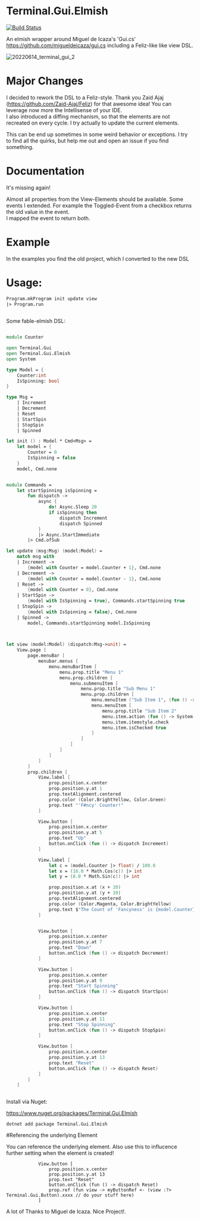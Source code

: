 # Terminal.Gui.Elmish

[![Build Status](https://travis-ci.org/DieselMeister/Terminal.Gui.Elmish.svg?branch=master)](https://travis-ci.org/DieselMeister/Terminal.Gui.Elmish)

An elmish wrapper around Miguel de Icaza's 'Gui.cs' https://github.com/migueldeicaza/gui.cs including a Feliz-like like view DSL.

![20220614_terminal_gui_2](https://user-images.githubusercontent.com/13096516/173627457-eb4d5e71-9819-4c9f-aa13-a037846745a4.gif)

# Major Changes

I decided to rework the DSL to a Feliz-style. Thank you Zaid Ajaj (https://github.com/Zaid-Ajaj/Feliz) for that awesome idea! You can leverage now more the Intellisense of your IDE.  
I also introduced a diffing mechanism, so that the elements are not recreated on every cycle. I try actually to update the current elements.

This can be end up sometimes in some weird behavior or exceptions. I try to find all the quirks, but help me out and open an issue if you find something.


# Documentation

It's missing again!

Almost all properties from the View-Elements should be available. Some events I extended. For example the Toggled-Event from a checkbox returns the old value in the event.  
I mapped the event to return both.



# Example

In the examples you find the old project, which I converted to the new DSL


# Usage:



```fs
Program.mkProgram init update view  
|> Program.run
    
```

Some fable-elmish DSL:
```fs

module Counter

open Terminal.Gui
open Terminal.Gui.Elmish
open System

type Model = {
    Counter:int
    IsSpinning: bool
}

type Msg =
    | Increment
    | Decrement
    | Reset
    | StartSpin
    | StopSpin
    | Spinned

let init () : Model * Cmd<Msg> =
    let model = {
        Counter = 0
        IsSpinning = false
    }
    model, Cmd.none


module Commands =
    let startSpinning isSpinning =
        fun dispatch ->
            async {
                do! Async.Sleep 20
                if isSpinning then
                    dispatch Increment
                    dispatch Spinned
            }
            |> Async.StartImmediate
        |> Cmd.ofSub

let update (msg:Msg) (model:Model) =
    match msg with
    | Increment ->
        {model with Counter = model.Counter + 1}, Cmd.none
    | Decrement ->
        {model with Counter = model.Counter - 1}, Cmd.none
    | Reset ->
        {model with Counter = 0}, Cmd.none
    | StartSpin ->
        {model with IsSpinning = true}, Commands.startSpinning true
    | StopSpin ->
        {model with IsSpinning = false}, Cmd.none
    | Spinned ->
        model, Commands.startSpinning model.IsSpinning
        


let view (model:Model) (dispatch:Msg->unit) =
    View.page [
        page.menuBar [
            menubar.menus [
                menu.menuBarItem [
                    menu.prop.title "Menu 1"
                    menu.prop.children [
                        menu.submenuItem [
                            menu.prop.title "Sub Menu 1"
                            menu.prop.children [
                                menu.menuItem ("Sub Item 1", (fun () -> System.Diagnostics.Debug.WriteLine($"Sub menu 1 triggered")))
                                menu.menuItem [
                                    menu.prop.title "Sub Item 2"
                                    menu.item.action (fun () -> System.Diagnostics.Debug.WriteLine($"Sub menu 2 triggered"))
                                    menu.item.itemstyle.check
                                    menu.item.isChecked true
                                ]
                            ]
                        ]
                    ]
                ]
            ]
        ]
        prop.children [
            View.label [
                prop.position.x.center
                prop.position.y.at 1
                prop.textAlignment.centered
                prop.color (Color.BrightYellow, Color.Green)
                prop.text "'F#ncy' Counter!"
            ] 

            View.button [
                prop.position.x.center
                prop.position.y.at 5
                prop.text "Up"
                button.onClick (fun () -> dispatch Increment)
            ] 

            View.label [
                let c = (model.Counter |> float) / 100.0
                let x = (16.0 * Math.Cos(c)) |> int 
                let y = (8.0 * Math.Sin(c)) |> int

                prop.position.x.at (x + 20)
                prop.position.y.at (y + 10)
                prop.textAlignment.centered
                prop.color (Color.Magenta, Color.BrightYellow)
                prop.text $"The Count of 'Fancyness' is {model.Counter}"
            ] 


            View.button [
                prop.position.x.center
                prop.position.y.at 7
                prop.text "Down"
                button.onClick (fun () -> dispatch Decrement)
            ] 

            View.button [
                prop.position.x.center
                prop.position.y.at 9
                prop.text "Start Spinning"
                button.onClick (fun () -> dispatch StartSpin)
            ] 

            View.button [
                prop.position.x.center
                prop.position.y.at 11
                prop.text "Stop Spinning"
                button.onClick (fun () -> dispatch StopSpin)
            ] 

            View.button [
                prop.position.x.center
                prop.position.y.at 13
                prop.text "Reset"
                button.onClick (fun () -> dispatch Reset)
            ]
        ]
    ]



```

Install via Nuget:

https://www.nuget.org/packages/Terminal.Gui.Elmish

```
dotnet add package Terminal.Gui.Elmish
```

#Referencing the underlying Element

You can reference the underlying element. Also use this to influcence further setting when the element is created!  

```
            View.button [
                prop.position.x.center
                prop.position.y.at 13
                prop.text "Reset"
                button.onClick (fun () -> dispatch Reset)
                prop.ref (fun view -> myButtonRef <- (view :?> Terminal.Gui.Button).xxxx // do your stuff here)
            ]

```

A lot of Thanks to Miguel de Icaza. Nice Project!.
